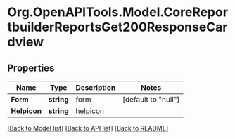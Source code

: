 # Org.OpenAPITools.Model.CoreReportbuilderReportsGet200ResponseCardview

## Properties

Name | Type | Description | Notes
------------ | ------------- | ------------- | -------------
**Form** | **string** | form | [default to "null"]
**Helpicon** | **string** | helpicon | 

[[Back to Model list]](../README.md#documentation-for-models) [[Back to API list]](../README.md#documentation-for-api-endpoints) [[Back to README]](../README.md)

